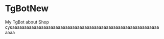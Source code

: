 # TgBotNew
My TgBot about Shop
сукааааааааааааааааааааааааааааааааааааааааааааааааааааааааааааааааа
